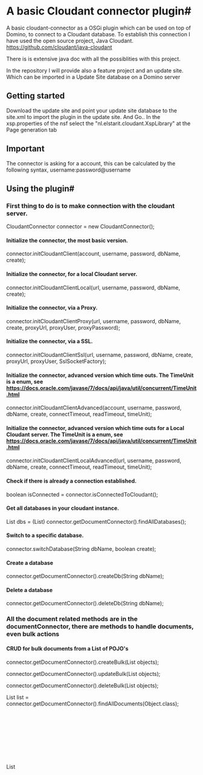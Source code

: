 # A basic Cloudant connector plugin#
A basic cloudant-connector as a OSGi plugin which can be used on top of Domino, to connect to a Cloudant database.
To establish this connection I have used the open source project, Java Cloudant. https://github.com/cloudant/java-cloudant

There is is extensive java doc with all the possiblities with this project.

In the repository I will provide also a feature project and an update site. Which can be imported in a Update Site database on a Domino server

## Getting started
Download the update site and point your update site database to the site.xml to import the plugin in the update site.
And Go..
In the xsp.properties of the nsf select the "nl.elstarit.cloudant.XspLibrary" at the Page generation tab

## Important
The connector is asking for a account, this can be calculated by the following syntax, username:password@username

## Using the plugin#
### First thing to do is to make connection with the cloudant server.


CloudantConnector connector = new CloudantConnector();

#### Initialize the connector, the most basic version.

connector.initCloudantClient(account, username, password, dbName, create);

#### Initialize the connector, for a local Cloudant server.

connector.initCloudantClientLocal(url, username, password, dbName, create);

#### Initialize the connector, via a Proxy.

connector.initCloudantClientProxy(url, username, password, dbName, create, proxyUrl, proxyUser, proxyPassword);

#### Initialize the connector, via a SSL.

connector.initCloudantClientSsl(url, username, password, dbName, create, proxyUrl, proxyUser, SslSocketFactory);

#### Initialize the connector, advanced version which time outs. The TimeUnit is a enum, see https://docs.oracle.com/javase/7/docs/api/java/util/concurrent/TimeUnit.html

connector.initCloudantClientAdvanced(account, username, password, dbName, create, connectTimeout, readTimeout, timeUnit);

#### Initialize the connector, advanced version which time outs for a Local Cloudant server. The TimeUnit is a enum, see https://docs.oracle.com/javase/7/docs/api/java/util/concurrent/TimeUnit.html

connector.initCloudantClientLocalAdvanced(url, username, password, dbName, create, connectTimeout, readTimeout, timeUnit);


#### Check if there is already a connection established.

boolean isConnected = connector.isConnectedToCloudant();

#### Get all databases in your cloudant instance.

List<String> dbs = (List<String>) connector.getDocumentConnector().findAllDatabases();

#### Switch to a specific database.

connector.switchDatabase(String dbName, boolean create);

#### Create a database

connector.getDocumentConnector().createDb(String dbName);

#### Delete a database

connector.getDocumentConnector().deleteDb(String dbName);


### All the document related methods are in the documentConnector, there are methods to handle documents, even bulk actions

#### CRUD for bulk documents from a List of POJO's

connector.getDocumentConnector().createBulk(List<Object> objects);

connector.getDocumentConnector().updateBulk(List<Object> objects);

connector.getDocumentConnector().deleteBulk(List<Object> objects);

List<Object> list = connector.getDocumentConnector().findAllDocuments(Object.class);

List<Object> list = connector.getDocumentConnector().findAllDocumentIds();

#### Get a list of objects direct from a view.

List<Object> list = connector.getDocumentConnector()findAllDocumentsFromView(cls, designDoc, viewName, String keyType, limit);

#### CRUD single document, in the ConnectorResponse will be the id, revId and status

ConnectorResponse response = connector.getDocumentConnector().save(final Object obj);

connector.getDocumentConnector().delete(final Object obj);

ConnectorResponse response = connector.getDocumentConnector().update(final Object obj);

Object obj = connector.getDocumentConnector().find(final Class<?> cls, final String id);

#### Add attachemnt to specific document, if docId or docRev is null therer will be a new document created.

ConnectorResponse response = connector.getDocumentConnector().saveStandAloneAttachment(InputStream, name, contenType, docId, revId)

#### Query the database and make use of the indices. The searchIndexId syntax could be 'company/ftsearchCompanies'

List<?> connector.getQueryConnector().search(final String searchIndexId, final Class<?> cls, final Integer queryLimit, final String query)
To learn about the query syntax see, https://docs.cloudant.com/search.html

#### To get all the indices

List<?> allIndices();

#### To find documents using an index

List<?> findByIndex(final String selectorJson, final Class<?> cls)

#### Permissions
To get the Permissions of database.
Map<String, HashSet<CloudantPermissions>> connector.getDatabaseConnector().getPermissions();

Or to set Permissions
connector.getDatabaseConnector().setPermissions(final String userNameorApikey, final Set<CloudantPermissions> permissions)

#### Design documents
updates, map of updates, where the value of the map is the javascript of the selection
designDocument: the name of the designDocument to create or update

connector.getDocumentConnector().createDesignDocument(final Map<String, String> updates, final String designDocument)

connector.getDocumentConnector().updateDesignDocument(final Map<String, String> updates, final String designDocument)

#### Views
Programmatically create, update and deleter views
For the create and update methods the parameters are the json to be put in views part or the indexes part of the design documents
"configurations": {
    "map": "function (doc) {\n    if(doc.dataType == \"CONFIG\"){\n    emit(doc._id, 1);\n  }\n}"
   }

createView(final String viewJson, final String indexJson, final String viewName);

updateView(final String viewJson, final String indexJson, final String viewName);

deleteView(final String viewName)
